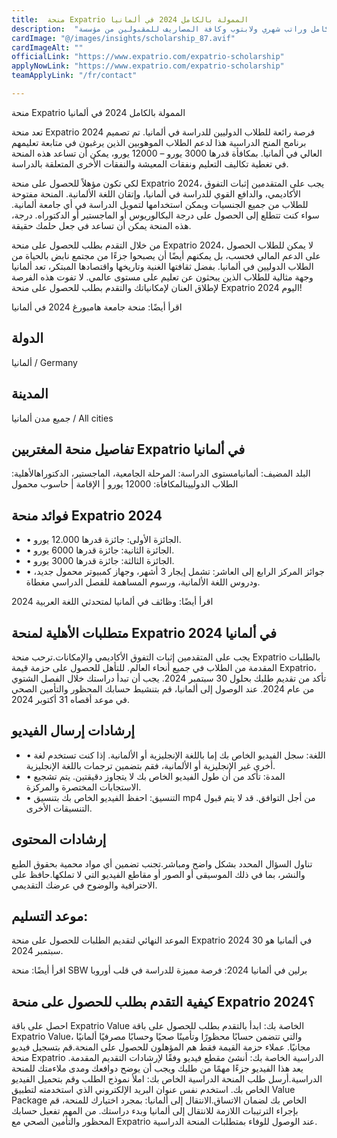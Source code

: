 ```yaml
---
title:  منحة Expatrio الممولة بالكامل 2024 في ألمانيا 
description:  "فرصة ذهبية حصرية ممولة بالكامل وراتب شهري ولابتوب وكافة المصاريف للمقبولين من مؤسسة Expatrio الألمانية." 
cardImage: "@/images/insights/scholarship_87.avif" 
cardImageAlt: "" 
officialLink: "https://www.expatrio.com/expatrio-scholarship" 
applyNowLink: "https://www.expatrio.com/expatrio-scholarship" 
teamApplyLink: "/fr/contact"

---
```


منحة Expatrio الممولة بالكامل 2024 في ألمانيا

تعد منحة Expatrio 2024 فرصة رائعة للطلاب الدوليين للدراسة في ألمانيا. تم تصميم برنامج المنح الدراسية هذا لدعم الطلاب الموهوبين الذين يرغبون في متابعة تعليمهم العالي في ألمانيا. بمكافأة قدرها 3000 يورو – 12000 يورو، يمكن أن تساعد هذه المنحة في تغطية تكاليف التعليم ونفقات المعيشة والنفقات الأخرى المتعلقة بالدراسة.

لكي تكون مؤهلاً للحصول على منحة Expatrio 2024، يجب على المتقدمين إثبات التفوق الأكاديمي، والدافع القوي للدراسة في ألمانيا، وإتقان اللغة الألمانية. المنحة مفتوحة للطلاب من جميع الجنسيات ويمكن استخدامها لتمويل الدراسة في أي جامعة ألمانية. سواء كنت تتطلع إلى الحصول على درجة البكالوريوس أو الماجستير أو الدكتوراه. درجة، هذه المنحة يمكن أن تساعد في جعل حلمك حقيقة.

من خلال التقدم بطلب للحصول على منحة Expatrio 2024، لا يمكن للطلاب الحصول على الدعم المالي فحسب، بل يمكنهم أيضًا أن يصبحوا جزءًا من مجتمع نابض بالحياة من الطلاب الدوليين في ألمانيا. بفضل ثقافتها الغنية وتاريخها واقتصادها المبتكر، تعد ألمانيا وجهة مثالية للطلاب الذين يبحثون عن تعليم على مستوى عالمي. لا تفوت هذه الفرصة لإطلاق العنان لإمكانياتك والتقدم بطلب للحصول على منحة Expatrio 2024 اليوم!

اقرأ أيضًا: منحة جامعة هامبورغ 2024 في ألمانيا

## الدولة

ألمانيا / Germany

## المدينة

جميع مدن ألمانيا / All cities

## تفاصيل منحة المغتربين Expatrio في ألمانيا

البلد المضيف: ألمانيامستوى الدراسة: المرحلة الجامعية، الماجستير، الدكتوراهالأهلية: الطلاب الدوليينالمكافأة: 12000 يورو | الإقامة | حاسوب محمول

## فوائد منحة Expatrio 2024

- • الجائزة الأولى: جائزة قدرها 12.000 يورو.
- • الجائزة الثانية: جائزة قدرها 6000 يورو.
- • الجائزة الثالثة: جائزة قدرها 3000 يورو.
- • جوائز المركز الرابع إلى العاشر: تشمل إيجار 3 أشهر، وجهاز كمبيوتر محمول جديد، ودروس اللغة الألمانية، ورسوم المساهمة للفصل الدراسي مغطاة.

اقرأ أيضًا: وظائف في ألمانيا لمتحدثي اللغة العربية 2024

## متطلبات الأهلية لمنحة Expatrio 2024 في ألمانيا

يجب على المتقدمين إثبات التفوق الأكاديمي والإمكانات.ترحب منحة Expatrio بالطلبات المقدمة من الطلاب في جميع أنحاء العالم. للتأهل للحصول على حزمة قيمة Expatrio، تأكد من تقديم طلبك بحلول 30 سبتمبر 2024. يجب أن تبدأ دراستك خلال الفصل الشتوي من عام 2024. عند الوصول إلى ألمانيا، قم بتنشيط حسابك المحظور والتأمين الصحي في موعد أقصاه 31 أكتوبر 2024.

## إرشادات إرسال الفيديو

- • اللغة: سجل الفيديو الخاص بك إما باللغة الإنجليزية أو الألمانية. إذا كنت تستخدم لغة أخرى غير الإنجليزية أو الألمانية، فقم بتضمين ترجمات باللغة الإنجليزية.
- • المدة: تأكد من أن طول الفيديو الخاص بك لا يتجاوز دقيقتين. يتم تشجيع الاستجابات المختصرة والمركزة.
- • التنسيق: احفظ الفيديو الخاص بك بتنسيق mp4 من أجل التوافق. قد لا يتم قبول التنسيقات الأخرى.

## إرشادات المحتوى

تناول السؤال المحدد بشكل واضح ومباشر.تجنب تضمين أي مواد محمية بحقوق الطبع والنشر، بما في ذلك الموسيقى أو الصور أو مقاطع الفيديو التي لا تملكها.حافظ على الاحترافية والوضوح في عرضك التقديمي.

## موعد التسليم:

الموعد النهائي لتقديم الطلبات للحصول على منحة Expatrio 2024 في ألمانيا هو 30 سبتمبر 2024.

اقرأ أيضًا: منحة SBW برلين في ألمانيا 2024: فرصة مميزة للدراسة في قلب أوروبا

## كيفية التقدم بطلب للحصول على منحة Expatrio 2024؟

احصل على باقة Expatrio Value الخاصة بك: ابدأ بالتقدم بطلب للحصول على باقة Expatrio Value، والتي تتضمن حسابًا محظورًا وتأمينًا صحيًا وحسابًا مصرفيًا ألمانيًا مجانيًا. عملاء حزمة القيمة فقط هم المؤهلون للحصول على المنحة.قم بتسجيل فيديو منحة Expatrio الدراسية الخاصة بك: أنشئ مقطع فيديو وفقًا لإرشادات التقديم المقدمة. يعد هذا الفيديو جزءًا مهمًا من طلبك ويجب أن يوضح دوافعك ومدى ملاءمتك للمنحة الدراسية.أرسل طلب المنحة الدراسية الخاص بك: املأ نموذج الطلب وقم بتحميل الفيديو الخاص بك. استخدم نفس عنوان البريد الإلكتروني الذي استخدمته لتطبيق Value Package الخاص بك لضمان الاتساق.الانتقال إلى ألمانيا: بمجرد اختيارك للمنحة، قم بإجراء الترتيبات اللازمة للانتقال إلى ألمانيا وبدء دراستك. من المهم تفعيل حسابك المحظور والتأمين الصحي مع Expatrio عند الوصول للوفاء بمتطلبات المنحة الدراسية.

